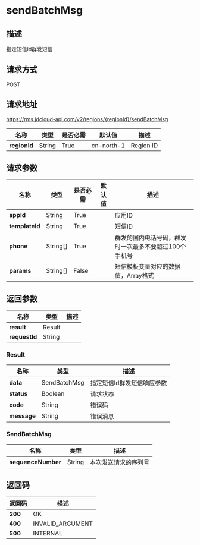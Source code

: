 # sendBatchMsg


## 描述
指定短信Id群发短信

## 请求方式
POST

## 请求地址
https://rms.jdcloud-api.com/v2/regions/{regionId}/sendBatchMsg

|名称|类型|是否必需|默认值|描述|
|---|---|---|---|---|
|**regionId**|String|True|cn-north-1|Region ID|

## 请求参数
|名称|类型|是否必需|默认值|描述|
|---|---|---|---|---|
|**appId**|String|True| |应用ID|
|**templateId**|String|True| |短信ID|
|**phone**|String[]|True| |群发的国内电话号码，群发时一次最多不要超过100个手机号|
|**params**|String[]|False| |短信模板变量对应的数据值，Array格式|


## 返回参数
|名称|类型|描述|
|---|---|---|
|**result**|Result| |
|**requestId**|String| |

### Result
|名称|类型|描述|
|---|---|---|
|**data**|SendBatchMsg|指定短信Id群发短信响应参数|
|**status**|Boolean|请求状态|
|**code**|String|错误码|
|**message**|String|错误消息|
### SendBatchMsg
|名称|类型|描述|
|---|---|---|
|**sequenceNumber**|String|本次发送请求的序列号|

## 返回码
|返回码|描述|
|---|---|
|**200**|OK|
|**400**|INVALID_ARGUMENT|
|**500**|INTERNAL|
